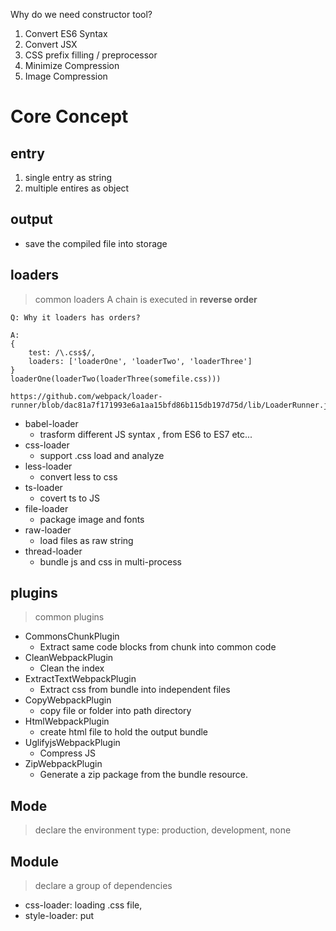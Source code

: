 Why do we need constructor tool?

1. Convert ES6 Syntax
2. Convert JSX
3. CSS prefix filling / preprocessor
4. Minimize Compression
5. Image Compression

# Core Concept


## entry

1. single entry as string
2. multiple entires as object

## output

- save the compiled file into storage

## loaders

> common loaders
> A chain is executed in **reverse order**

```
Q: Why it loaders has orders?

A:
{
    test: /\.css$/,
    loaders: ['loaderOne', 'loaderTwo', 'loaderThree']
}
loaderOne(loaderTwo(loaderThree(somefile.css)))

https://github.com/webpack/loader-runner/blob/dac81a7f171993e6a1aa15bfd86b115db197d75d/lib/LoaderRunner.js#L231
```

- babel-loader
  - trasform different JS syntax , from ES6 to ES7 etc...
- css-loader
  - support .css load and analyze
- less-loader
  - convert less to css
- ts-loader
  - covert ts to JS
- file-loader
  - package image and fonts
- raw-loader
  - load files as raw string
- thread-loader
  - bundle js and css in multi-process

## plugins

> common plugins

- CommonsChunkPlugin
  - Extract same code blocks from chunk into common code
- CleanWebpackPlugin
  - Clean the index
- ExtractTextWebpackPlugin
  - Extract css from bundle into independent files
- CopyWebpackPlugin
  - copy file or folder into path directory
- HtmlWebpackPlugin
  - create html file to hold the output bundle
- UglifyjsWebpackPlugin
  - Compress JS
- ZipWebpackPlugin
  - Generate a zip package from the bundle resource.

## Mode

> declare the environment type: production, development, none

## Module

> declare a group of dependencies

- css-loader: loading .css file,
- style-loader: put <style> tag into head

## Hot load

- webpack-dev-server
- webpack-dev-middleware

> Source code learning

1. Webpack compile

- compile js into bundle

2. HMR Server

- output hot load file to HMR Runtime

3. Bundle server

- provide file to be accessed by browser.

4. HMR Runtime

- Will be injected into browser and update file change.

5. bundle.js

- the output bundled file

# Advanced Topic

## 资源内联

### 意义

- 代码层面

  - 页面框架的初始化脚本
  - 上报相关打点 (https://juejin.cn/post/7047710777507053582)
  - css 内联避免页面闪动

- 请求层面： 减少 HTTP 网络请求数
  - 小图片或者字体内联(url-loader)

### HTML 和 JS 内联

- raw-loader 内联 html

```
<script> ${require('raw-loader!babel-loader!./meta.html)}></script>
```

- raw-loader 内联 JS

```
<script>${require('raw-loader!babel-loader!../node_modules/lib-flexible')}</script>
```

### Treeshaking & Scope Hoisting
```
Supported by default
```

### Core Module

- webpack-cli
  - yargs

- tapable hooks

### AST (abstract syntax tree)

online demo: https://esprima.org/demo/parse.html  

```
主要应用:
1. 前端framework syntax 转换为AST -> 最终生成浏览器能辨认的 字符串
2. Babel -> 不同版本间的 Javascript Syntax 进行转换， 例如ES6 -> ES5
```

### simplepack

小项目: 通过实现一个简单版的webpack作为练习并领会webpack的核心设计流程

需求
```
1. 可以将es6语法转换成ES5的语法
 - 通过babylon生成AST
 - 通过babel-core将AST重新生成源码
2. 可以分析模块之间的依赖关系
 - 通过babel-traverse 的ImportDeclaration 方法获取依赖属性
3. 生成的JS文件可以在浏览器中运行
```

### simple-loader

小项目: 通过实现一个简单版的mini loader作为练习并领会loader的作用以及开发调试的方法

需求

```
1. 能够加载.json 文件
2. 并且过滤 'foo' 字符 为 '_' .   
3. 替换LINE SEPERATOR 和 PARAGRAPH SEPARATOR  为 unicode 的 string形式, 如 "\u2028"
console.log('\u2028');   // Output: (a blank line)
console.log('\\u2028'); // Output: \u2028
4. 用loader-runner, loader-utils 来进行调试

```

### simple-plugin 

小项目: 通过实现一个简单版的mini plugin作为练习并领会如何根据项目需要，开发webpack插件

```
1.将资源打包成zip 文件
2.输出在dist 目录
3.可自定义zip 文件的名称
```

### React 全家桶和webpack 开发商城项目笔记

> https://gitee.com/geektime-geekbang/geektime-webpack-course/tree/master/code/chapter08/shopping

功能开发要点
```
浏览器端:
  - 组件化，组件颗粒度尽可能小
  - 直接服用经典的构建配置，无需关注构建脚本

服务器端：
  - MVC 开发方式，数据库基于Sequelize
  - Rest API 风格
  - 采用 JWT 进行鉴权

```

```
1. 商城技术展选型
  前端 + 后端

2. 商城架构设计
  - 平台层
    - 用户端
     - 首页 
      - Banner 轮播
      - 公告
      - 商品列表
      - 底部 bar
      - 搜索框
      - 新品列表
     - 列表页
      - 搜索框
      - 左侧bar
      - 右侧列表
     - 详情页
     - 购物车
     - 订单
     - 搜索
     - 登录
     - 注册
    - 管理后台
  - 服务层
    - 商品服务
      - 商品查询服务
      - 商品录入
      - 商品信息修改
    - 订单服务
    - 购物车服务
    - 搜索服务
    - 支付服务
      - 添加评论
      - 删除评论
    - 评论服务
    - 用户服务
      - 登录
      - 注册
      - 个人信息查询
      - 个人信息修改
  - 基础设施
    - MySQL
    - docker
    - k8s

3. 数据库实体和表结构设计
4. 前后端环境搭建
5. 开发
6. 优化策略
  - 渲染优化
   - 首页，列表页，详情页采用SSR 或者 Native 渲染
   - 个人中心页预渲染
  - 弱网优化
    - 使用离线包, PWA等离线缓存技术
  - Webview 优化
    - 打开 Webview 的同时并行地加载页面数据

```

### 加餐

1. 学会建立思考和比对新特性(webpack5 vs webpack4)
 - Treeshaking 链式调用优化
 - Treeshaking 函数嵌套调用优化
 - Module federation 的应用
2. bundle 和 bundless的差异
  bundle: 请求一个bundle.js  (ex. Webpack)
    - 适合生产环境, 减少http请求
  bundleless:  请求没有打包的多个.js 文件 (ex. Snowpack)
    - 适合开发环境，每次更改源文件，只会请求更改的文件，而不用重新打包，更适合热更新（HMR）
3. Vite 的构建原理
  - 重写模块路径 (src/node/server/serverPluginModuleRewrite.js)
  - 静态文件的解析
  - vue 脚本打包策略
   


